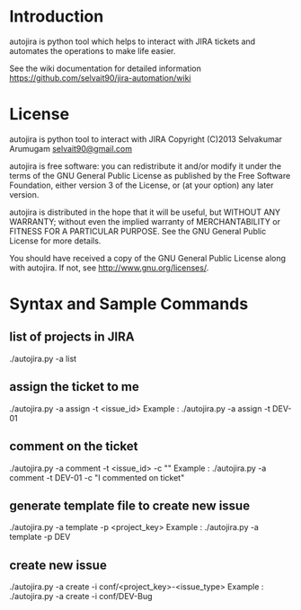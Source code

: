 Introduction
============

autojira is python tool which helps to interact with JIRA tickets 
and automates the operations to make life easier. 

See the wiki documentation for detailed information
https://github.com/selvait90/jira-automation/wiki

License 
=======
autojira is python tool to interact with JIRA 
Copyright (C)2013 Selvakumar Arumugam <selvait90@gmail.com>

autojira is free software: you can redistribute it and/or modify
it under the terms of the GNU General Public License as published by
the Free Software Foundation, either version 3 of the License, or
(at your option) any later version.

autojira is distributed in the hope that it will be useful,
but WITHOUT ANY WARRANTY; without even the implied warranty of
MERCHANTABILITY or FITNESS FOR A PARTICULAR PURPOSE.  See the
GNU General Public License for more details.

You should have received a copy of the GNU General Public License
along with autojira.  If not, see <http://www.gnu.org/licenses/>.

Syntax and Sample Commands
==========================

list of projects in JIRA
------------------------
./autojira.py -a list

assign the ticket to me
------------------------
./autojira.py -a assign -t <issue_id>
Example :
./autojira.py -a assign -t DEV-01

comment on the ticket
---------------------
./autojira.py -a comment -t <issue_id> -c "<your comment>"
Example :
./autojira.py -a comment -t DEV-01 -c "I commented on ticket"

generate template file to create new issue
------------------------------------------
./autojira.py -a template -p <project_key>
Example :
./autojira.py -a template -p DEV

create new issue
----------------
./autojira.py -a create -i conf/<project_key>-<issue_type>
Example :
./autojira.py -a create -i conf/DEV-Bug